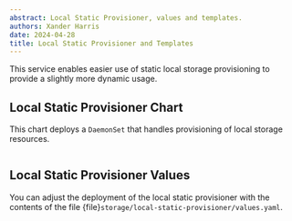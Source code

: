 ```yaml
---
abstract: Local Static Provisioner, values and templates.
authors: Xander Harris
date: 2024-04-28
title: Local Static Provisioner and Templates
---
```


This service enables easier use of static local storage provisioning to
provide a slightly more dynamic usage.

## Local Static Provisioner Chart

This chart deploys a `DaemonSet` that handles provisioning of local storage
resources.

```{autoyaml} storage/local-static-provisioner/Chart.yaml
```

## Local Static Provisioner Values

You can adjust the deployment of the local static provisioner with the contents
of the file {file}`storage/local-static-provisioner/values.yaml`.

```{autoyaml} storage/local-static-provisioner/values.yaml
```

```{sectionauthor} Xander Harris <xandertheharris@gmail.com>
```
